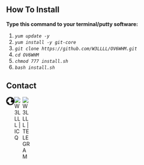 <!-- HOW TO -->
## How To Install

**Type this command to your terminal/putty software:**

1) _`yum update -y`_
2) _`yum install -y git-core`_
3) _`git clone https://github.com/W3LLLL/OV6WHM.git`_
4) _`cd OV6WHM`_
5) _`chmod 777 install.sh`_
6) _`bash install.sh`_

<!-- CONTACT -->

## Contact

[<img align="left" alt="w3ll.shop" width="22px" src="https://raw.githubusercontent.com/iconic/open-iconic/master/svg/globe.svg" />][website]
[<img align="left" alt="W3LLLL | ICQ" width="22px" src="https://cdn.jsdelivr.net/npm/simple-icons@v3/icons/icq.svg" />][icq]
[<img align="left" alt="W3LLLL | TELEGRAM" width="22px" src="https://cdn.jsdelivr.net/npm/simple-icons@v3/icons/telegram.svg" />][telegram]

[website]: https://w3ll.shop
[icq]: https://icq.im/W3LLSTORE_OFFICIAL
[telegram]: https://t.me/W3LLSTORE_OFFICIAL
